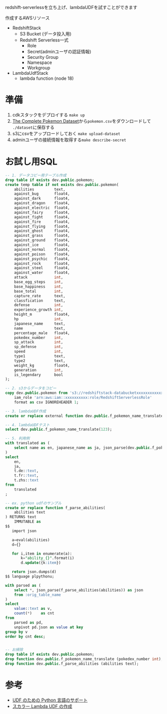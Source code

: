 redshift-serverlessを立ち上げ、lambdaUDFを試すことができます

作成するAWSリソース

- RedshiftStack
  - S3 Bucket (データ投入用) 
  - Redshift Serverless一式
    - Role
    - Secret(adminユーザの認証情報)
    - Security Group
    - Namespace
    - Workgroup
- LambdaUdfStack
  - lambda function (node 18)



# 準備
1. cdkスタックをデプロイする `make up`
2. [The Complete Pokemon Dataset](https://www.kaggle.com/datasets/rounakbanik/pokemon)から`pokemon.csv`をダウンロードして
`./dataset`に保存する
3. s3にcsvをアップロードしておく `make upload-dataset`
4. adminユーザの接続情報を取得する`make describe-secret`

# お試し用SQL
```sql
-- 1. データコピー用テーブル作成
drop table if exists dev.public.pokemon;
create temp table if not exists dev.public.pokemon(
    abilities         text,
    against_bug       float4,
    against_dark      float4,
    against_dragon    float4,
    against_electric  float4,
    against_fairy     float4,
    against_fight     float4,
    against_fire      float4,
    against_flying    float4,
    against_ghost     float4,
    against_grass     float4,
    against_ground    float4,
    against_ice       float4,
    against_normal    float4,
    against_poison    float4,
    against_psychic   float4,
    against_rock      float4,
    against_steel     float4,
    against_water     float4,
    attack            int,
    base_egg_steps    int,
    base_happiness    int,
    base_total        int,
    capture_rate      text,
    classfication     text,
    defense           int,
    experience_growth int,
    height_m          float4,
    hp                int,
    japanese_name     text,
    name              text,
    percentage_male   float4,
    pokedex_number    int,
    sp_attack         int,
    sp_defense        int,
    speed             int,
    type1             text,
    type2             text,
    weight_kg         float4,
    generation        int,
    is_legendary      bool
);

-- 2. s3からデータをコピー
copy dev.public.pokemon from 's3://redshiftstack-databucketxxxxxxxxxxxxxxxxxxxxxx/pokemon.csv'
    iam_role 'arn:aws:iam::xxxxxxxxxx:role/RedshiftServerlessRole'
    format as csv IGNOREHEADER 1;

-- 3. lambdaUDF作成
create or replace external function dev.public.f_pokemon_name_translate (pokedex_number int) returns varchar stable lambda 'udf-pokemon-name-translate' iam_role 'arn:aws:iam::xxxxxxxxxx:role/RedshiftServerlessRole';

-- 4. lambdaUDFテスト
select dev.public.f_pokemon_name_translate(123);

-- 5. 利用例
with translated as (
    select name as en, japanese_name as ja, json_parse(dev.public.f_pokemon_name_translate(pokedex_number)) as t, * from dev.public.pokemon
)
select
    en,
    ja,
    t.de::text,
    t.fr::text,
    t.zhs::text
from
    translated
;

-- ex. python udfのサンプル
create or replace function f_parse_abilities(
    abilities text
) RETURNS text
    IMMUTABLE as
$$
   import json

   a=eval(abilities)
   d={}

   for i,item in enumerate(a):
       k="ability_{}".format(i)
       d.update({k:item})

   return json.dumps(d)
$$ language plpythonu;

with parsed as (
    select *, json_parse(f_parse_abilities(abilities)) as json
    from :orig_table_name
)
select
    value::text as v,
    count(*)    as cnt
from
    parsed as pd,
    unpivot pd.json as value at key
group by v
order by cnt desc;


-- お掃除
drop table if exists dev.public.pokemon;
drop function dev.public.f_pokemon_name_translate (pokedex_number int);
drop function dev.public.f_parse_abilities (abilities text);
```

# 参考
* [UDF のための Python 言語のサポート](https://docs.aws.amazon.com/ja_jp/redshift/latest/dg/udf-python-language-support.html)
* [スカラー Lambda UDF の作成](https://docs.aws.amazon.com/ja_jp/redshift/latest/dg/udf-creating-a-lambda-sql-udf.html)

